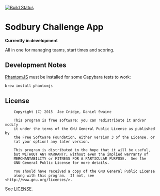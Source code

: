 [![Build Status](https://travis-ci.com/danielswaine/SodburyChallenge.svg?branch=master)](https://travis-ci.com/danielswaine/SodburyChallenge)

# Sodbury Challenge App

**Currently in development**

All in one for managing teams, start times and scoring.

## Development Notes

[PhantomJS](http://phantomjs.org/) must be installed for some Capybara tests to
work:

```bash
brew install phantomjs
```

## License

```
    Copyright (C) 2015  Joe Cridge, Daniel Swaine

    This program is free software: you can redistribute it and/or modify
    it under the terms of the GNU General Public License as published by
    the Free Software Foundation, either version 3 of the License, or
    (at your option) any later version.

    This program is distributed in the hope that it will be useful,
    but WITHOUT ANY WARRANTY; without even the implied warranty of
    MERCHANTABILITY or FITNESS FOR A PARTICULAR PURPOSE.  See the
    GNU General Public License for more details.

    You should have received a copy of the GNU General Public License
    along with this program.  If not, see <http://www.gnu.org/licenses/>.
```

See [LICENSE](https://raw.githubusercontent.com/danielswaine/SodburyChallenge/master/LICENSE).
